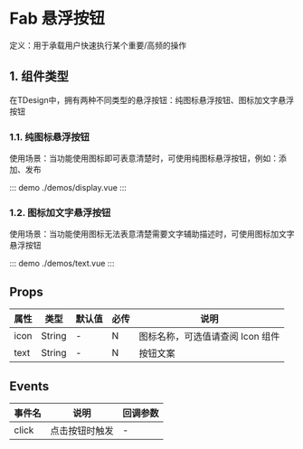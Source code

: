 # Fab 悬浮按钮

定义：用于承载用户快速执行某个重要/高频的操作

## 1. 组件类型

在TDesign中，拥有两种不同类型的悬浮按钮：纯图标悬浮按钮、图标加文字悬浮按钮

### 1.1. 纯图标悬浮按钮

使用场景：当功能使用图标即可表意清楚时，可使用纯图标悬浮按钮，例如：添加、发布

::: demo ./demos/display.vue
:::

### 1.2. 图标加文字悬浮按钮

使用场景：当功能使用图标无法表意清楚需要文字辅助描述时，可使用图标加文字悬浮按钮

::: demo ./demos/text.vue
:::

## Props

| 属性 | 类型   | 默认值 | 必传 | 说明                             |
| ---- | ------ | ------ | ---- | -------------------------------- |
| icon | String | -      | N    | 图标名称，可选值请查阅 Icon 组件 |
| text | String | -      | N    | 按钮文案                         |

## Events

| 事件名 | 说明           | 回调参数 |
| ------ | -------------- | -------- |
| click  | 点击按钮时触发 | -        |

